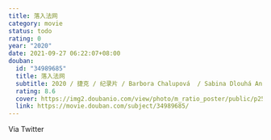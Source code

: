 ```yaml
---
title: 落入法网
category: movie
status: todo
rating: 0
year: "2020"
date: 2021-09-27 06:22:07+08:00
douban:
  id: "34989685"
  title: 落入法网
  subtitle: 2020 / 捷克 / 纪录片 / Barbora Chalupová  / Sabina Dlouhá Anezka Pithartová
  rating: 8.6
  cover: https://img2.doubanio.com/view/photo/m_ratio_poster/public/p2590216292.jpg
  link: https://movie.douban.com/subject/34989685/
---
```


Via Twitter 
